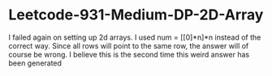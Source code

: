 # Leetcode-931-Medium-DP-2D-Array
I failed again on setting up 2d arrays. I used num = [[0]*n]*n instead of the correct way. Since all rows will point to the same row, the answer will of course be wrong. I believe this is the second time this weird answer has been generated
